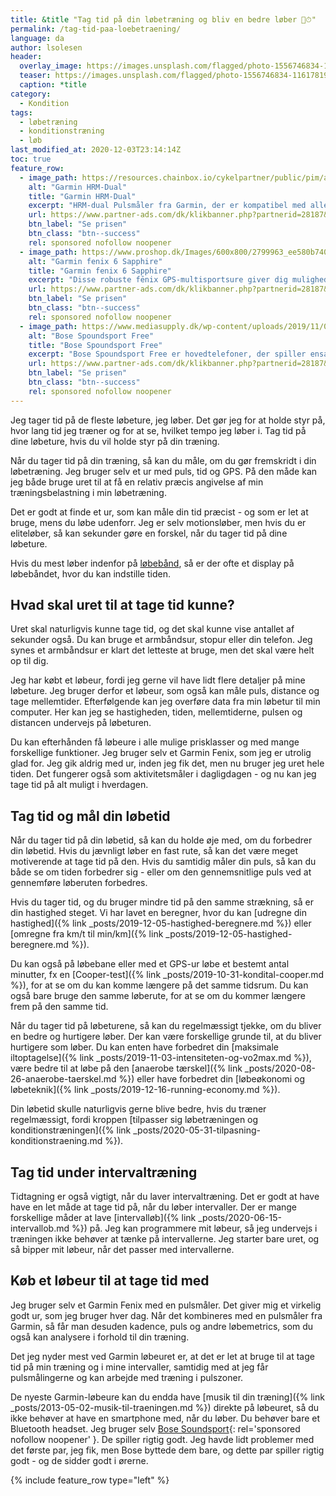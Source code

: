 ```yaml
---
title: &title "Tag tid på din løbetræning og bliv en bedre løber 🏃⏱"
permalink: /tag-tid-paa-loebetraening/
language: da
author: lsolesen
header:
  overlay_image: https://images.unsplash.com/flagged/photo-1556746834-11617819565b?ixid=MXwxMjA3fDB8MHxwaG90by1wYWdlfHx8fGVufDB8fHw%3D&ixlib=rb-1.2.1&auto=format&fit=crop&w=1900&q=5
  teaser: https://images.unsplash.com/flagged/photo-1556746834-11617819565b?ixid=MXwxMjA3fDB8MHxwaG90by1wYWdlfHx8fGVufDB8fHw%3D&ixlib=rb-1.2.1&auto=format&fit=crop&w=400&q=5
  caption: *title
category:
  - Kondition
tags:
  - løbetræning
  - konditionstræning
  - løb
last_modified_at: 2020-12-03T23:14:14Z
toc: true
feature_row:
  - image_path: https://resources.chainbox.io/cykelpartner/public/pim/accfaaab-7a3f-45d3-aeeb-713be660062d/010-12883-00ny_A_default.jpg
    alt: "Garmin HRM-Dual"
    title: "Garmin HRM-Dual"
    excerpt: "HRM-dual Pulsmåler fra Garmin, der er kompatibel med alle Garmin-computere med pulsfunktion. Måleren er blevet opgraderet, så den nu også anvender Bluetooth (BLE), og dermed også er kompatibel med alle andre mærker, der benytter ANT+ eller Bluetooth."
    url: https://www.partner-ads.com/dk/klikbanner.php?partnerid=28187&bannerid=16446&htmlurl=https://www.cykelpartner.dk/pulsbaelter/garmin-hrm-dual---pulsmaalerrem---ant-plus--og-ble
    btn_label: "Se prisen"
    btn_class: "btn--success"
    rel: sponsored nofollow noopener
  - image_path: https://www.proshop.dk/Images/600x800/2799963_ee580b740aa6.jpg
    alt: "Garmin fenix 6 Sapphire"
    title: "Garmin fenix 6 Sapphire"
    excerpt: "Disse robuste fēnix GPS-multisportsure giver dig mulighed for at tilføje kort, musik, intelligent tempoplanlægning med mere til din træning – så du kan klare alle udfordringer med lethed. Garmin har implementeret deres egen form for træningsparathed, som ikke helt er heart rate variability."
    url: https://www.partner-ads.com/dk/klikbanner.php?partnerid=28187&bannerid=67757&htmlurl=https://www.proshop.dk/Smartwatch-Sportsur-Aktivitetstracker/Garmin-fenix-6-Sapphire-black/2799963
    btn_label: "Se prisen"
    btn_class: "btn--success"
    rel: sponsored nofollow noopener
  - image_path: https://www.mediasupply.dk/wp-content/uploads/2019/11/088d227c-d03a-42b5-8ae6-3ecfaab4c69d.jpg
    alt: "Bose Spoundsport Free"
    title: "Bose Spoundsport Free"
    excerpt: "Bose Spoundsport Free er hovedtelefoner, der spiller ensartet og klart, uanset om din telefon er i hånden, i lommen, spændt fast på din arm eller sidder oven på løbebåndet … og der er ikke et eneste kabel involveret."
    url: https://www.partner-ads.com/dk/klikbanner.php?partnerid=28187&bannerid=77605&htmlurl=https://www.mediasupply.dk/vare/bose-soundsport-free/
    btn_label: "Se prisen"
    btn_class: "btn--success"
    rel: sponsored nofollow noopener
---
```


Jeg tager tid på de fleste løbeture, jeg løber. Det gør jeg for at holde styr på, hvor lang tid jeg træner og for at se, hvilket tempo jeg løber i. Tag tid på dine løbeture, hvis du vil holde styr på din træning.

Når du tager tid på din træning, så kan du måle, om du gør fremskridt i din løbetræning. Jeg bruger selv et ur med puls, tid og GPS. På den måde kan jeg både bruge uret til at få en relativ præcis angivelse af min træningsbelastning i min løbetræning.

Det er godt at finde et ur, som kan måle din tid præcist - og som er let at bruge, mens du løbe udenforr. Jeg er selv motionsløber, men hvis du er eliteløber, så kan sekunder gøre en forskel, når du tager tid på dine løbeture.

Hvis du mest løber indenfor på [løbebånd](/guide-loebebaand/), så er der ofte et display på løbebåndet, hvor du kan indstille tiden.

## Hvad skal uret til at tage tid kunne?

Uret skal naturligvis kunne tage tid, og det skal kunne vise antallet af sekunder også. Du kan bruge et armbåndsur, stopur eller din telefon. Jeg synes et armbåndsur er klart det letteste at bruge, men det skal være helt op til dig.

Jeg har købt et løbeur, fordi jeg gerne vil have lidt flere detaljer på mine løbeture. Jeg bruger derfor et løbeur, som også kan måle puls, distance og tage mellemtider. Efterfølgende kan jeg overføre data fra min løbetur til min computer. Her kan jeg se hastigheden, tiden, mellemtiderne, pulsen og distancen undervejs på løbeturen.

Du kan efterhånden få løbeure i alle mulige prisklasser og med mange forskellige funktioner. Jeg bruger selv et Garmin Fenix, som jeg er utrolig glad for. Jeg gik aldrig med ur, inden jeg fik det, men nu bruger jeg uret hele tiden. Det fungerer også som aktivitetsmåler i dagligdagen - og nu kan jeg tage tid på alt muligt i hverdagen.

## Tag tid og mål din løbetid

Når du tager tid på din løbetid, så kan du holde øje med, om du forbedrer din løbetid. Hvis du jævnligt løber en fast rute, så kan det være meget motiverende at tage tid på den. Hvis du samtidig måler din puls, så kan du både se om tiden forbedrer sig - eller om den gennemsnitlige puls ved at gennemføre løberuten forbedres.

Hvis du tager tid, og du bruger mindre tid på den samme strækning, så er din hastighed steget. Vi har lavet en beregner, hvor du kan [udregne din hastighed]({% link _posts/2019-12-05-hastighed-beregnere.md %}) eller [omregne fra km/t til min/km]({% link _posts/2019-12-05-hastighed-beregnere.md %}).

Du kan også på løbebane eller med et GPS-ur løbe et bestemt antal minutter, fx en [Cooper-test]({% link _posts/2019-10-31-kondital-cooper.md %}), for at se om du kan komme længere på det samme tidsrum. Du kan også bare bruge den samme løberute, for at se om du kommer længere frem på den samme tid.

Når du tager tid på løbeturene, så kan du regelmæssigt tjekke, om du bliver en bedre og hurtigere løber. Der kan være forskellige grunde til, at du bliver hurtigere som løber. Du kan enten have forbedret din [maksimale iltoptagelse]({% link _posts/2019-11-03-intensiteten-og-vo2max.md %}), være bedre til at løbe på den [anaerobe tærskel]({% link _posts/2020-08-26-anaerobe-taerskel.md %}) eller have forbedret din [løbeøkonomi og løbeteknik]({% link _posts/2019-12-16-running-economy.md %}).

Din løbetid skulle naturligvis gerne blive bedre, hvis du træner regelmæssigt, fordi kroppen [tilpasser sig løbetræningen og konditionstræningen]({% link _posts/2020-05-31-tilpasning-konditionstraening.md %}).

## Tag tid under intervaltræning

Tidtagning er også vigtigt, når du laver intervaltræning. Det er godt at have have en let måde at tage tid på, når du løber intervaller. Der er mange forskellige måder at lave [intervalløb]({% link _posts/2020-06-15-intervallob.md %}) på. Jeg kan programmere mit løbeur, så jeg undervejs i træningen ikke behøver at tænke på intervallerne. Jeg starter bare uret, og så bipper mit løbeur, når det passer med intervallerne.

## Køb et løbeur til at tage tid med

Jeg bruger selv et Garmin Fenix med en pulsmåler. Det giver mig et virkelig godt ur, som jeg bruger hver dag. Når det kombineres med en pulsmåler fra Garmin, så får man desuden kadence, puls og andre løbemetrics, som du også kan analysere i forhold til din træning.

Det jeg nyder mest ved Garmin løbeuret er, at det er let at bruge til at tage tid på min træning og i mine intervaller, samtidig med at jeg får pulsmålingerne og kan arbejde med træning i pulszoner.

De nyeste Garmin-løbeure kan du endda have [musik til din træning]({% link _posts/2013-05-02-musik-til-traeningen.md %}) direkte på løbeuret, så du ikke behøver at have en smartphone med, når du løber. Du behøver bare et Bluetooth headset. Jeg bruger selv [Bose Soundsport](https://www.partner-ads.com/dk/klikbanner.php?partnerid=28187&bannerid=77605&htmlurl=https://www.mediasupply.dk/vare/bose-soundsport-free/){: rel='sponsored nofollow noopener' }. De spiller rigtig godt. Jeg havde lidt problemer med det første par, jeg fik, men Bose byttede dem bare, og dette par spiller rigtig godt - og de sidder godt i ørerne.

{% include feature_row type="left" %}
